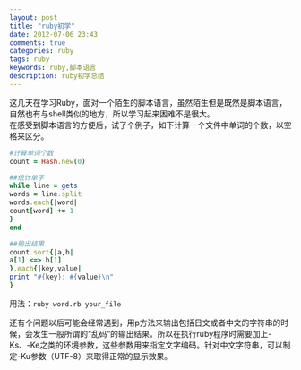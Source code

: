 ```yaml
---
layout: post
title: "ruby初学"
date: 2012-07-06 23:43
comments: true
categories: ruby
tags: ruby
keywords: ruby,脚本语言
description: ruby初学总结
---
```

这几天在学习Ruby，面对一个陌生的脚本语言，虽然陌生但是既然是脚本语言，自然也有与shell类似的地方，所以学习起来困难不是很大。   
在感受到脚本语言的方便后，试了个例子，如下计算一个文件中单词的个数，以空格来区分。   
``` ruby 统计单词个数ruby脚本word.rb
#计算单词个数
count = Hash.new(0)

##统计单字
while line = gets
words = line.split
words.each{|word|
count[word] += 1
}
end

##输出结果
count.sort{|a,b|
a[1] <=> b[1]
}.each{|key,value|
print "#{key}: #{value}\n"
}
```
用法：`ruby word.rb your_file`
<!--more-->
还有个问题以后可能会经常遇到，用p方法来输出包括日文或者中文的字符串的时候，会发生一般所谓的“乱码”的输出结果。所以在执行ruby程序时需要加上-Ks、-Ke之类的环境参数，这些参数用来指定文字编码。针对中文字符串，可以制定-Ku参数（UTF-8）来取得正常的显示效果。   
<br />
